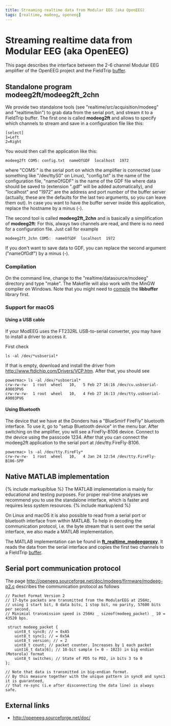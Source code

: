 ```yaml
---
title: Streaming realtime data from Modular EEG (aka OpenEEG)
tags: [realtime, modeeg, openeeg]
---
```


# Streaming realtime data from Modular EEG (aka OpenEEG)

This page describes the interface between the 2-6 channel Modular EEG amplifier of the OpenEEG project and the FieldTrip [buffer](/development/realtime/buffer).

## Standalone program modeeg2ft/modeeg2ft_2chn

We provide two standalone tools (see "realtime/src/acquisition/modeeg" and "realtime/bin") to grab data from the serial port, and stream it to a FieldTrip buffer. The first one is called **modeeg2ft** and allows to specify which channels to stream and save in a configuration file like this:

    [select]
    1=Left
    2=Right

You would then call the application like this:

    modeeg2ft COM5: config.txt  nameOfGDF  localhost  1972

where "COM5:" is the serial port on which the amplifier is connected (use something like "/dev/ttyS0" on Linux), "config.txt" is the name of the configuration file, "nameOfGDF" is the name of the GDF file where data should be saved to (extension ".gdf" will be added automatically), and "localhost" and "1972" are the address and port number of the buffer server (actually, these are the defaults for the last two arguments, so you can leave them out). In case you want to have the buffer server
inside this application, replace the hostname by a minus (-).

The second tool is called **modeeg2ft_2chn** and is basically a simplification of **modeeg2ft**: For this, always two channels are read, and there is no need for a configuration file. Just call for example

    modeeg2ft_2chn COM5:  nameOfGDF  localhost  1972

If you don't want to save data to GDF, you can replace the second argument ("nameOfGdf") by a minus (-).

### Compilation

On the command line, change to the "realtime/datasource/modeeg" directory and type "make". The Makefile will also work with the MinGW compiler on
Windows. Note that you might need to [compile](/development/realtime/buffer) the **libbuffer** library first.

### Support for macOS

#### Using a USB cable

If your ModEEG uses the FT232RL USB-to-serial converter, you may have to install a driver to access it.

First check

    ls -al /dev/*usbserial*

If that is empty, download and install the driver from <http://www.ftdichip.com/Drivers/VCP.htm>. After that, you should see

    powermac> ls -al /dev/*usbserial*
    crw-rw-rw-  1 root  wheel   10,   5 Feb 27 16:16 /dev/cu.usbserial-A9003PV6
    crw-rw-rw-  1 root  wheel   10,   4 Feb 27 16:13 /dev/tty.usbserial-A9003PV6

#### Using Bluetooth

The device that we have at the Donders has a "BlueSmirf FireFly" bluetooth interface. To use it, go to "setup Bluetooth device" in the menu bar. After switching on the amplifier, you will see a FireFly-B106 device. Connect to the device using the passcode 1234. After that you can connect the modeeg2ft application to the serial port at /dev/tty.FireFly-B106.

    powermac> ls -al /dev/tty.FireFly*
    crw-rw-rw-  1 root  wheel   10,   4 Jan 24 12:54 /dev/tty.FireFly-B106-SPP

## Native MATLAB implementation

{% include markup/blue %}
The MATLAB implementation is mainly for educational and testing purposes. For proper real-time analyses we recommend you to use the standalone interface, which is faster and requires less system resources.
{% include markup/end %}

On Linux and macOS it is also possible to read from a serial port or bluetooth interface from within MATLAB. To help in decoding the communication protocol, i.e. the byte stream that is sent over the serial interface, we also made a MATLAB implementation.

The MATLAB implementation can be found in **[ft_realtime_modeegproxy](/reference/realtime/example/ft_realtime_modeegproxy)**. It reads the data from the serial interface and copies the first two channels to a FieldTrip [buffer](/development/realtime/buffer).

## Serial port communication protocol

The page <http://openeeg.sourceforge.net/doc/modeeg/firmware/modeeg-p2.c> describes the communication protocol as follows

    // Packet Format Version 2
    // 17-byte packets are transmitted from the ModularEEG at 256Hz,
    // using 1 start bit, 8 data bits, 1 stop bit, no parity, 57600 bits per second.
    // Minimial transmission speed is 256Hz _ sizeof(modeeg_packet) _ 10 = 43520 bps.

     struct modeeg_packet {
        uint8_t sync0; // = 0xA5
        uint8_t sync1; // = 0x5A
        uint8_t version; // = 2
        uint8_t count; // packet counter. Increases by 1 each packet
        uint16_t data[6]; // 10-bit sample (= 0 - 1023) in big endian (Motorola) format
        uint8_t switches; // State of PD5 to PD2, in bits 3 to 0
    };

    // Note that data is transmitted in big-endian format.
    // By this measure together with the unique pattern in sync0 and sync1 it is guaranteed,
    // that re-sync (i.e after disconnecting the data line) is always safe.

## External links

- <http://openeeg.sourceforge.net/doc/>
